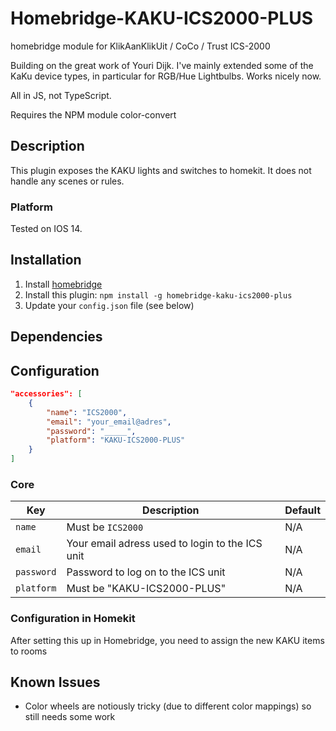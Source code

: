 # Homebridge-KAKU-ICS2000-PLUS
homebridge module for KlikAanKlikUit / CoCo / Trust ICS-2000

Building on the great work of Youri Dijk.
I've mainly extended some of the KaKu device types, in particular for RGB/Hue Lightbulbs. Works nicely now.

All in JS, not TypeScript.

Requires the NPM module color-convert


## Description

This plugin exposes the KAKU lights and switches to homekit. It does not handle any scenes or rules.

### Platform
Tested on IOS 14.

## Installation

1. Install [homebridge](https://github.com/homebridge/homebridge#installation)
2. Install this plugin: `npm install -g homebridge-kaku-ics2000-plus`
3. Update your `config.json` file (see below)

## Dependencies



## Configuration

```json
"accessories": [
    {
        "name": "ICS2000",
        "email": "your_email@adres",
        "password": "_____",
        "platform": "KAKU-ICS2000-PLUS"
    }
]
```

### Core
| Key | Description | Default |
| --- | --- | --- |
| `name` | Must be `ICS2000` | N/A |
| `email` | Your email adress used to login to the ICS unit | N/A |
| `password` | Password to log on to the ICS unit | N/A |
| `platform` | Must be "KAKU-ICS2000-PLUS" | N/A |

 
 ### Configuration in Homekit
 After setting this up in Homebridge, you need to assign the new KAKU items to rooms

 ## Known Issues
- Color wheels are notiously tricky (due to different color mappings) so still needs some work
